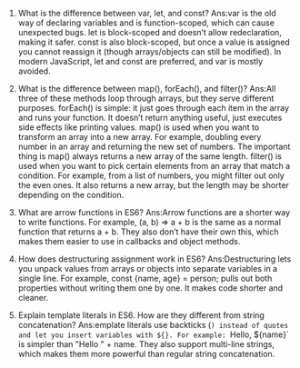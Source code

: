 

1) What is the difference between var, let, and const?
Ans:var is the old way of declaring variables and is function-scoped, which can cause unexpected bugs. let is block-scoped and doesn’t allow redeclaration, making it safer. const is also block-scoped, but once a value is assigned you cannot reassign it (though arrays/objects can still be modified). In modern JavaScript, let and const are preferred, and var is mostly avoided.

2) What is the difference between map(), forEach(), and filter()?
Ans:All three of these methods loop through arrays, but they serve different purposes.
forEach() is simple: it just goes through each item in the array and runs your function. It doesn’t return anything useful, just executes side effects like printing values.
map() is used when you want to transform an array into a new array. For example, doubling every number in an array and returning the new set of numbers. The important thing is map() always returns a new array of the same length.
filter() is used when you want to pick certain elements from an array that match a condition. For example, from a list of numbers, you might filter out only the even ones. It also returns a new array, but the length may be shorter depending on the condition.

3) What are arrow functions in ES6?
Ans:Arrow functions are a shorter way to write functions. For example, (a, b) => a + b is the same as a normal function that returns a + b. They also don’t have their own this, which makes them easier to use in callbacks and object methods.

4) How does destructuring assignment work in ES6?
Ans:Destructuring lets you unpack values from arrays or objects into separate variables in a single line. For example, const {name, age} = person; pulls out both properties without writing them one by one. It makes code shorter and cleaner.

5) Explain template literals in ES6. How are they different from string concatenation?
Ans:emplate literals use backticks (`) instead of quotes and let you insert variables with ${}. For example: `Hello, ${name}` is simpler than "Hello " + name. They also support multi-line strings, which makes them more powerful than regular string concatenation.
